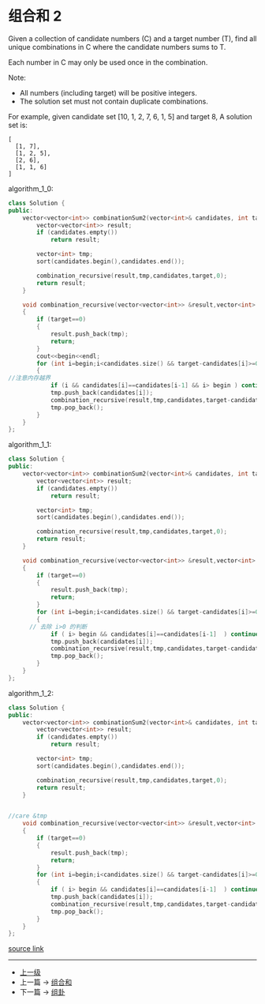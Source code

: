 # 组合和 2

Given a collection of candidate numbers (C) and a target number (T), find all unique combinations in C where the candidate numbers sums to T.

Each number in C may only be used once in the combination.

Note:
* All numbers (including target) will be positive integers.
* The solution set must not contain duplicate combinations.

For example, given candidate set [10, 1, 2, 7, 6, 1, 5] and target 8,
A solution set is:
```
[
  [1, 7],
  [1, 2, 5],
  [2, 6],
  [1, 1, 6]
]
```

algorithm_1_0:
```c++
class Solution {
public:
    vector<vector<int>> combinationSum2(vector<int>& candidates, int target) {
        vector<vector<int>> result;
        if (candidates.empty())
            return result;

        vector<int> tmp;
        sort(candidates.begin(),candidates.end());

        combination_recursive(result,tmp,candidates,target,0);
        return result;
    }

    void combination_recursive(vector<vector<int>> &result,vector<int> tmp,vector<int> candidates,int target,int begin)
    {
        if (target==0)
        {
            result.push_back(tmp);
            return;
        }
        cout<<begin<<endl;
        for (int i=begin;i<candidates.size() && target-candidates[i]>=0 ;i++)
        {
//注意内存越界
            if (i && candidates[i]==candidates[i-1] && i> begin ) continue;
            tmp.push_back(candidates[i]);
            combination_recursive(result,tmp,candidates,target-candidates[i],i+1);
            tmp.pop_back();
        }
    }
};
```

algorithm_1_1:
```c++
class Solution {
public:
    vector<vector<int>> combinationSum2(vector<int>& candidates, int target) {
        vector<vector<int>> result;
        if (candidates.empty())
            return result;

        vector<int> tmp;
        sort(candidates.begin(),candidates.end());

        combination_recursive(result,tmp,candidates,target,0);
        return result;
    }

    void combination_recursive(vector<vector<int>> &result,vector<int> tmp,vector<int> candidates,int target,int begin)
    {
        if (target==0)
        {
            result.push_back(tmp);
            return;
        }
        for (int i=begin;i<candidates.size() && target-candidates[i]>=0 ;i++)
        {
      // 去除 i>0 的判断
            if ( i> begin && candidates[i]==candidates[i-1]  ) continue;
            tmp.push_back(candidates[i]);
            combination_recursive(result,tmp,candidates,target-candidates[i],i+1);
            tmp.pop_back();
        }
    }
};
```

algorithm_1_2:
```c++
class Solution {
public:
    vector<vector<int>> combinationSum2(vector<int>& candidates, int target) {
        vector<vector<int>> result;
        if (candidates.empty())
            return result;

        vector<int> tmp;
        sort(candidates.begin(),candidates.end());

        combination_recursive(result,tmp,candidates,target,0);
        return result;
    }


//care &tmp
    void combination_recursive(vector<vector<int>> &result,vector<int> &tmp,vector<int> &candidates,int target,int begin)
    {
        if (target==0)
        {
            result.push_back(tmp);
            return;
        }
        for (int i=begin;i<candidates.size() && target-candidates[i]>=0 ;i++)
        {
            if ( i> begin && candidates[i]==candidates[i-1]  ) continue;
            tmp.push_back(candidates[i]);
            combination_recursive(result,tmp,candidates,target-candidates[i],i+1);
            tmp.pop_back();
        }
    }
};
```

[source link](https://leetcode.com/problems/combination-sum-ii/discuss/)


---
- [上一级](README.md)
- 上一篇 -> [组合和](Combination_Sum.md)
- 下一篇 -> [组卦](Group_Anagrams.md)
